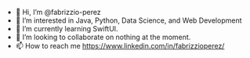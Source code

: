 - 👋 Hi, I’m @fabrizzio-perez
- 👀 I’m interested in Java, Python, Data Science, and Web Development
- 🌱 I’m currently learning SwiftUI.
- 💞️ I’m looking to collaborate on nothing at the moment.
- 📫 How to reach me https://www.linkedin.com/in/fabrizzioperez/

<!---
fabrizzio-perez/fabrizzio-perez is a ✨ special ✨ repository because its `README.md` (this file) appears on your GitHub profile.
You can click the Preview link to take a look at your changes.
--->
